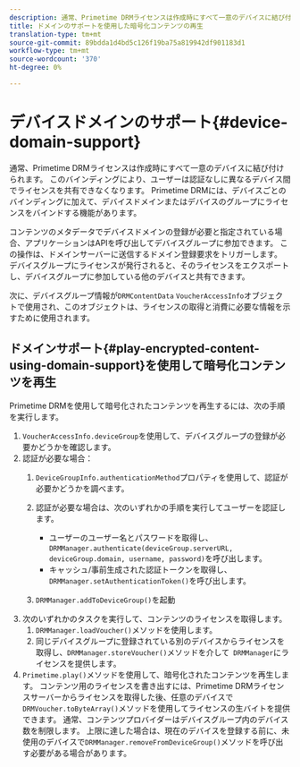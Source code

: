 ```yaml
---
description: 通常、Primetime DRMライセンスは作成時にすべて一意のデバイスに結び付けられます。 このバインディングにより、ユーザーは認証なしに異なるデバイス間でライセンスを共有できなくなります。 Primetime DRMには、デバイスごとのバインディングに加えて、デバイスドメインまたはデバイスのグループにライセンスをバインドする機能があります。
title: ドメインのサポートを使用した暗号化コンテンツの再生
translation-type: tm+mt
source-git-commit: 89bdda1d4bd5c126f19ba75a819942df901183d1
workflow-type: tm+mt
source-wordcount: '370'
ht-degree: 0%

---
```



# デバイスドメインのサポート{#device-domain-support}

通常、Primetime DRMライセンスは作成時にすべて一意のデバイスに結び付けられます。 このバインディングにより、ユーザーは認証なしに異なるデバイス間でライセンスを共有できなくなります。 Primetime DRMには、デバイスごとのバインディングに加えて、デバイスドメインまたはデバイスのグループにライセンスをバインドする機能があります。

コンテンツのメタデータでデバイスドメインの登録が必要と指定されている場合、アプリケーションはAPIを呼び出してデバイスグループに参加できます。 この操作は、ドメインサーバーに送信するドメイン登録要求をトリガーします。 デバイスグループにライセンスが発行されると、そのライセンスをエクスポートし、デバイスグループに参加している他のデバイスと共有できます。

次に、デバイスグループ情報が`DRMContentData` `VoucherAccessInfo`オブジェクトで使用され、このオブジェクトは、ライセンスの取得と消費に必要な情報を示すために使用されます。

## ドメインサポート{#play-encrypted-content-using-domain-support}を使用して暗号化コンテンツを再生

Primetime DRMを使用して暗号化されたコンテンツを再生するには、次の手順を実行します。

1. `VoucherAccessInfo.deviceGroup`を使用して、デバイスグループの登録が必要かどうかを確認します。
1. 認証が必要な場合：
   1. `DeviceGroupInfo.authenticationMethod`プロパティを使用して、認証が必要かどうかを調べます。
   1. 認証が必要な場合は、次のいずれかの手順を実行してユーザーを認証します。

      * ユーザーのユーザー名とパスワードを取得し、`DRMManager.authenticate(deviceGroup.serverURL, deviceGroup.domain, username, password)`を呼び出します。
      * キャッシュ/事前生成された認証トークンを取得し、`DRMManager.setAuthenticationToken()`を呼び出します。
   1. `DRMManager.addToDeviceGroup()`を起動
1. 次のいずれかのタスクを実行して、コンテンツのライセンスを取得します。
   1. `DRMManager.loadVoucher()`メソッドを使用します。
   1. 同じデバイスグループに登録されている別のデバイスからライセンスを取得し、`DRMManager.storeVoucher()`メソッドを介して` DRMManager`にライセンスを提供します。
1. `Primetime.play()`メソッドを使用して、暗号化されたコンテンツを再生します。
コンテンツ用のライセンスを書き出すには、Primetime DRMライセンスサーバーからライセンスを取得した後、任意のデバイスで`DRMVoucher.toByteArray()`メソッドを使用してライセンスの生バイトを提供できます。 通常、コンテンツプロバイダーはデバイスグループ内のデバイス数を制限します。 上限に達した場合は、現在のデバイスを登録する前に、未使用のデバイスで`DRMManager.removeFromDeviceGroup()`メソッドを呼び出す必要がある場合があります。